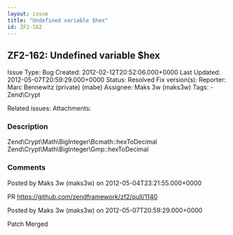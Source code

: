 ```yaml
---
layout: issue
title: "Undefined variable $hex"
id: ZF2-162
---
```


ZF2-162: Undefined variable $hex
--------------------------------

 Issue Type: Bug Created: 2012-02-12T20:52:06.000+0000 Last Updated: 2012-05-07T20:59:29.000+0000 Status: Resolved Fix version(s): 
 Reporter:  Marc Bennewitz (private) (mabe)  Assignee:  Maks 3w (maks3w)  Tags: - Zend\\Crypt
 
 Related issues: 
 Attachments: 
### Description

Zend\\Crypt\\Math\\BigInteger\\Bcmath::hexToDecimal Zend\\Crypt\\Math\\BigInteger\\Gmp::hexToDecimal

 

 

### Comments

Posted by Maks 3w (maks3w) on 2012-05-04T23:21:55.000+0000

PR <https://github.com/zendframework/zf2/pull/1140>

 

 

Posted by Maks 3w (maks3w) on 2012-05-07T20:59:29.000+0000

Patch Merged

 

 